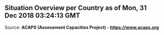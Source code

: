 ## Situation Overview per Country as of Mon, 31 Dec 2018 03:24:13 GMT

Source: **ACAPS (Assessment Capacities Project) - https://www.acaps.org**